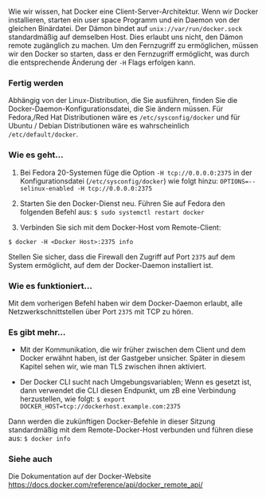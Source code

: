 Wie wir wissen, hat Docker eine Client-Server-Architektur. Wenn wir Docker installieren, starten ein user space Programm und ein Daemon von der gleichen Binärdatei. Der Dämon bindet auf `unix://var/run/docker.sock` standardmäßig auf demselben Host. Dies erlaubt uns nicht, den Dämon remote zugänglich zu machen. Um den Fernzugriff zu ermöglichen, müssen wir den Docker so starten, dass er den Fernzugriff ermöglicht, was durch die entsprechende Änderung der `-H` Flags erfolgen kann.

### Fertig werden

Abhängig von der Linux-Distribution, die Sie ausführen, finden Sie die Docker-Daemon-Konfigurationsdatei, die Sie ändern müssen. Für Fedora,/Red Hat Distributionen wäre es `/etc/sysconfig/docker` und für Ubuntu / Debian Distributionen wäre es wahrscheinlich `/etc/default/docker`.

### Wie es geht…

1. Bei Fedora 20-Systemen füge die Option `-H tcp://0.0.0.0:2375` in der Konfigurationsdatei (`/etc/sysconfig/docker`) wie folgt hinzu:
`OPTIONS=--selinux-enabled -H tcp://0.0.0.0:2375 `

2. Starten Sie den Docker-Dienst neu. Führen Sie auf Fedora den folgenden Befehl aus:
`$ sudo systemctl restart docker `

3. Verbinden Sie sich mit dem Docker-Host vom Remote-Client:

`$ docker -H <Docker Host>:2375 info`

Stellen Sie sicher, dass die Firewall den Zugriff auf Port `2375` auf dem System ermöglicht, auf dem der Docker-Daemon installiert ist.

### Wie es funktioniert…

Mit dem vorherigen Befehl haben wir dem Docker-Daemon erlaubt, alle Netzwerkschnittstellen über Port `2375` mit TCP zu hören.

### Es gibt mehr…

* Mit der Kommunikation, die wir früher zwischen dem Client und dem Docker erwähnt haben, ist der Gastgeber unsicher. Später in diesem Kapitel sehen wir, wie man TLS zwischen ihnen aktiviert.

* Der Docker CLI sucht nach Umgebungsvariablen; Wenn es gesetzt ist, dann verwendet die CLI diesen Endpunkt, um zB eine Verbindung herzustellen, wie folgt:
`$ export DOCKER_HOST=tcp://dockerhost.example.com:2375`

Dann werden die zukünftigen Docker-Befehle in dieser Sitzung standardmäßig mit dem Remote-Docker-Host verbunden und führen diese aus:
`$ docker info`

### Siehe auch

Die Dokumentation auf der Docker-Website https://docs.docker.com/reference/api/docker_remote_api/